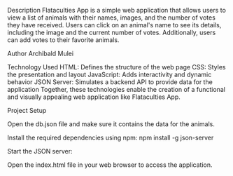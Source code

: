 Description
Flataculties App is a simple web application that allows users to view a list of animals with their names, images, and the number of votes they have received. Users can click on an animal's name to see its details, including the image and the current number of votes. Additionally, users can add votes to their favorite animals.

Author
Archibald Mulei

Technology Used
HTML: Defines the structure of the web page CSS: Styles the presentation and layout JavaScript: Adds interactivity and dynamic behavior JSON Server: Simulates a backend API to provide data for the application Together, these technologies enable the creation of a functional and visually appealing web application like Flataculties App.

Project Setup

Open the db.json file and make sure it contains the data for the animals.

Install the required dependencies using npm: npm install -g json-server

Start the JSON server: 

Open the index.html file in your web browser to access the application.


